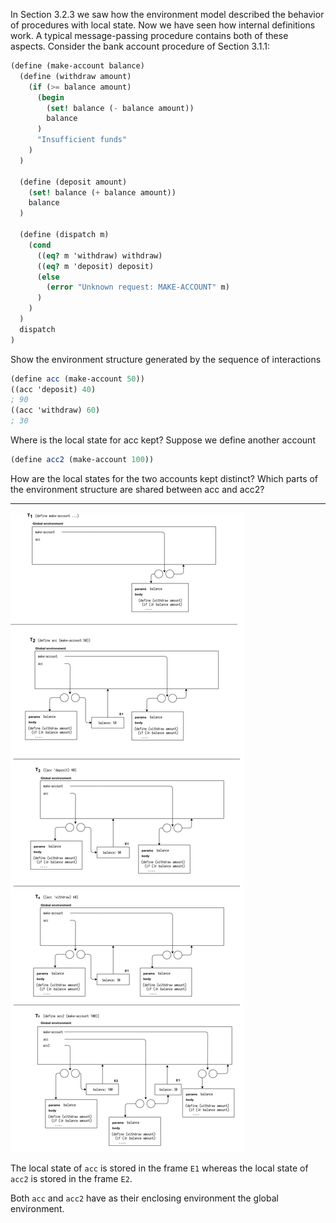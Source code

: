 In Section 3.2.3 we saw how the environment model described the behavior of procedures with local
state. Now we have seen how internal definitions work. A typical message-passing procedure contains 
both of these aspects. Consider the bank account procedure of Section 3.1.1:

```scheme
(define (make-account balance)
  (define (withdraw amount)
    (if (>= balance amount)
      (begin 
        (set! balance (- balance amount))
        balance
      )
      "Insufficient funds"
    )
  )
  
  (define (deposit amount)
    (set! balance (+ balance amount))
    balance
  )
  
  (define (dispatch m)
    (cond 
      ((eq? m 'withdraw) withdraw)
      ((eq? m 'deposit) deposit)
      (else
        (error "Unknown request: MAKE-ACCOUNT" m)
      )
    )
  )
  dispatch
)
```

Show the environment structure generated by the sequence of interactions

```scheme
(define acc (make-account 50))
((acc 'deposit) 40)
; 90
((acc 'withdraw) 60)
; 30
```


Where is the local state for acc kept? Suppose we define another account

```scheme
(define acc2 (make-account 100))
```

How are the local states for the two accounts kept distinct?
Which parts of the environment structure are shared between acc and acc2?

---

![Environment Diagram](/Labs/T3/L08/env.png)

The local state of `acc` is stored in the frame `E1` whereas the local state of `acc2` is stored in the frame `E2`.

Both `acc` and `acc2` have as their enclosing environment the global environment.

